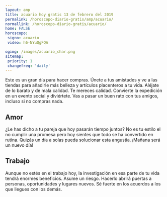 ```yaml
---
layout: amp
title: acuario hoy gratis 13 de febrero del 2019 
permalink: /horoscopo-diario-gratis/amp/acuario/
normallink: /horoscopo-diario-gratis/acuario/
home: FALSE
horoscopo:
 signo: acuario
 video: h6-NYuQgFQA

ogimg: /images/acuario_char.png
sitemap:
 priority: 1
 changefreq: 'daily'
---
```



Este es un gran día para hacer compras. Únete a tus amistades y ve a las tiendas para añadirle más belleza y artículos placenteros a tu vida. Aléjate de lo barato y de mala calidad. Te mereces calidad. Convierte la expedición en un evento social y diviértete. Vas a pasar un buen rato con tus amigos, incluso si no compras nada.

## Amor

¿Le has dicho a tu pareja que hoy pasarán tiempo juntos? No es tu estilo el no cumplir una promesa pero hoy sientes que todo se ha convertido en rutina. Quizás un día a solas pueda solucionar esta angustia. ¡Mañana será un nuevo día!

## Trabajo

Aunque no estés en el trabajo hoy, la investigación en esa parte de tu vida tendrá enormes beneficios. Asume un riesgo. Hacerlo abrirá puertas a personas, oportunidades y lugares nuevos. Sé fuerte en los acuerdos a los que llegues con los demás.